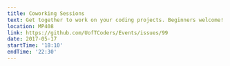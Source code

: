 ```yaml
---
title: Coworking Sessions
text: Get together to work on your coding projects. Beginners welcome!
location: MP408
link: https://github.com/UofTCoders/Events/issues/99
date: 2017-05-17
startTime: '18:10'
endTime: '22:30'
---
```

